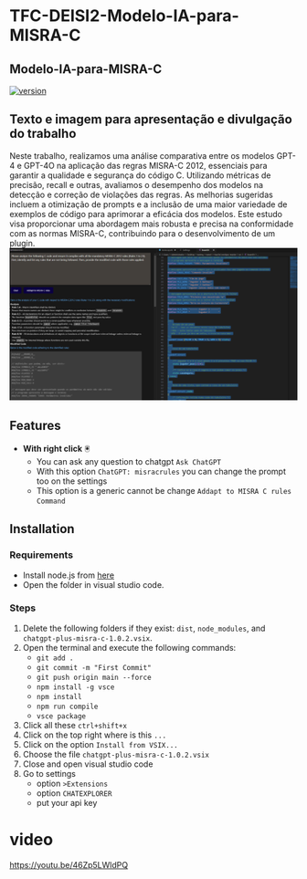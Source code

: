  # TFC-DEISI2-Modelo-IA-para-MISRA-C
## Modelo-IA-para-MISRA-C

[![version](https://img.shields.io/badge/version-1.0.2-green.svg)](https://semver.org)

## Texto e imagem para apresentação e divulgação do trabalho
Neste trabalho, realizamos uma análise comparativa entre os modelos GPT-4 e GPT-4O na aplicação das regras MISRA-C 2012, essenciais para garantir a qualidade e segurança do código C. Utilizando métricas de precisão, recall e outras, avaliamos o desempenho dos modelos na detecção e correção de violações das regras. As melhorias sugeridas incluem a otimização de prompts e a inclusão de uma maior variedade de exemplos de código para aprimorar a eficácia dos modelos. Este estudo visa proporcionar uma abordagem mais robusta e precisa na conformidade com as normas MISRA-C, contribuindo para o desenvolvimento de um plugin.
![deisi2_apresentacaoImagem_Alexandre_Santos_a22103429.png](deisi2_apresentacaoImagem_Alexandre_Santos_a22103429.png)
## Features

- **With right click** 🖲️
    - You can ask any question to chatgpt `Ask ChatGPT`
    - With this option `ChatGPT: misracrules` you can change the prompt too on the settings
    - This option is a generic cannot be change `Addapt to MISRA C rules Command`

## Installation

### Requirements
- Install node.js from [here](https://nodejs.org/en/download)
- Open the folder in visual studio code.

### Steps
1. Delete the following folders if they exist: `dist`, `node_modules`, and `chatgpt-plus-misra-c-1.0.2.vsix`.
2. Open the terminal and execute the following commands:
    - `git add .`
    - `git commit -m "First Commit"`
    - `git push origin main --force`
    - `npm install -g vsce`
    - `npm install`
    - `npm run compile`
    - `vsce package`
3. Click all these `ctrl+shift+x` 
4. Click on the top right where is this `...`
5. Click on the option `Install from VSIX...`
6. Choose the file `chatgpt-plus-misra-c-1.0.2.vsix`
7. Close and open visual studio code 
8. Go to settings 
    - option `>Extensions`
    - option `CHATEXPLORER` 
    - put your api key

# video
https://youtu.be/46Zp5LWldPQ
